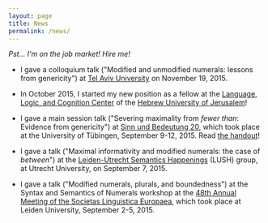 ```yaml
---
layout: page
title: News
permalink: /news/
---
```


*Pst... I'm on the job market! Hire me!*

- I gave a colloquium talk ("Modified and unmodified numerals: lessons from
  genericity") at [Tel Aviv University][tau] on November 19, 2015.

- In October 2015, I started my new position as a fellow at the [Language,
  Logic, and Cognition Center][llcc] of the [Hebrew University of
  Jerusalem][huji]!

- I gave a main session talk ("Severing maximality from *fewer than*: Evidence
  from genericity") at [Sinn und Bedeutung 20][sub], which took place at the
  University of Tübingen, September 9-12, 2015. Read [the handout][sub20]!

- I gave a talk ("Maximal informativity and modified numerals: the case of
  *between*") at the [Leiden-Utrecht Semantics Happenings][lush] (LUSH) group,
  at Utrecht University, on September 7, 2015.

- I gave a talk ("Modified numerals, plurals, and boundedness") at the Syntax
  and Semantics of Numerals workshop at the [48th Annual Meeting of the
  Societas Linguistica Europaea][sle], which took place at Leiden University,
  September 2-5, 2015.

[sub20]: /files/buccola2015sub20.pdf
[tau]: https://humanities.tau.ac.il/linguistics_eng/
[llcc]: https://scholars.huji.ac.il/llcc
[huji]: https://new.huji.ac.il/
[lush]: https://lushtalks.wordpress.com/
[sle]: http://sle2015.eu/
[sub]: https://sites.google.com/site/sinnundbedeutung20/home
